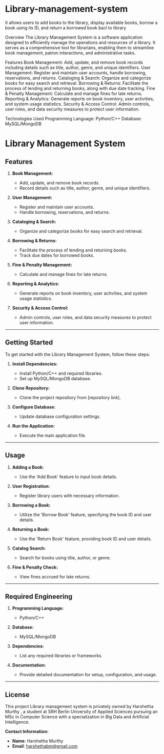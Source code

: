 # Library-management-system
 It allows users to add books to the library, display available books, borrow a book using its ID, and return a borrowed book bacl to library
 
Overview
The Library Management System is a software application designed to efficiently manage the operations and resources of a library. It serves as a comprehensive tool for librarians, enabling them to streamline book management, patron interactions, and administrative tasks.

Features
Book Management: Add, update, and remove book records including details such as title, author, genre, and unique identifiers.
User Management: Register and maintain user accounts, handle borrowing, reservations, and returns.
Cataloging & Search: Organize and categorize books for easy search and retrieval.
Borrowing & Returns: Facilitate the process of lending and returning books, along with due date tracking.
Fine & Penalty Management: Calculate and manage fines for late returns.
Reporting & Analytics: Generate reports on book inventory, user activities, and system usage statistics.
Security & Access Control: Admin controls, user roles, and data security measures to protect user information.

Technologies Used
Programming Language: Python/C++
Database: MySQL/MongoDB
# Library Management System

## Features

1. **Book Management:**
   - Add, update, and remove book records.
   - Record details such as title, author, genre, and unique identifiers.

2. **User Management:**
   - Register and maintain user accounts.
   - Handle borrowing, reservations, and returns.

3. **Cataloging & Search:**
   - Organize and categorize books for easy search and retrieval.

4. **Borrowing & Returns:**
   - Facilitate the process of lending and returning books.
   - Track due dates for borrowed books.

5. **Fine & Penalty Management:**
   - Calculate and manage fines for late returns.

6. **Reporting & Analytics:**
   - Generate reports on book inventory, user activities, and system usage statistics.

7. **Security & Access Control:**
   - Admin controls, user roles, and data security measures to protect user information.

---

## Getting Started

To get started with the Library Management System, follow these steps:

1. **Install Dependencies:**
   - Install Python/C++ and required libraries.
   - Set up MySQL/MongoDB database.

2. **Clone Repository:**
   - Clone the project repository from [repository link].

3. **Configure Database:**
   - Update database configuration settings.

4. **Run the Application:**
   - Execute the main application file.

---

## Usage

1. **Adding a Book:**
   - Use the 'Add Book' feature to input book details.

2. **User Registration:**
   - Register library users with necessary information.

3. **Borrowing a Book:**
   - Utilize the 'Borrow Book' feature, specifying the book ID and user details.

4. **Returning a Book:**
   - Use the 'Return Book' feature, providing book ID and user details.

5. **Catalog Search:**
   - Search for books using title, author, or genre.

6. **Fine & Penalty Check:**
   - View fines accrued for late returns.

---

## Required Engineering

1. **Programming Language:**
   - Python/C++

2. **Database:**
   - MySQL/MongoDB

3. **Dependencies:**
   - List any required libraries or frameworks.

4. **Documentation:**
   - Provide detailed documentation for setup, configuration, and usage.

---

## License
 
This project Library management system is privately owned by Harshetha Murthy , a student at SRH Berlin University of Applied Sciences pursuing an MSc in Computer Science with a specialization in Big Data and Artificial Intelligence.
 
**Contact Information:**
- **Name**: Harshetha Murthy
- **Email**: harshethabm@gmail.com

